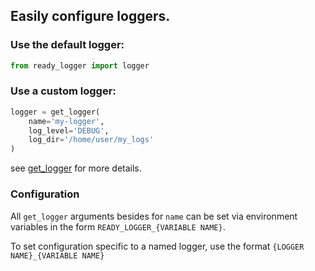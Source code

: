 ## Easily configure loggers.

### Use the default logger:
```python
from ready_logger import logger
```

### Use a custom logger:
```python
logger = get_logger(
    name='my-logger',
    log_level='DEBUG',
    log_dir='/home/user/my_logs'
)
```
see [get_logger]('ready_logger/configure.py#L11') for more details.

### Configuration
All `get_logger` arguments besides for `name` can be set via environment variables in the form `READY_LOGGER_{VARIABLE NAME}`.   

To set configuration specific to a named logger,
use the format `{LOGGER NAME}_{VARIABLE NAME}`